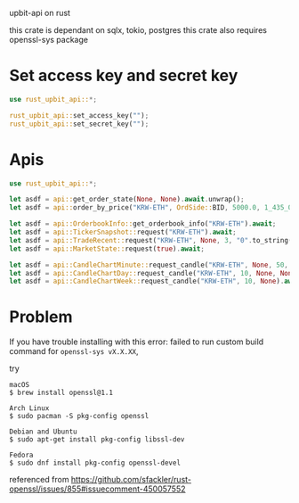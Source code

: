 upbit-api on rust

this crate is dependant on sqlx, tokio, postgres
this crate also requires openssl-sys package

# Set access key and secret key
```rust
use rust_upbit_api::*;

rust_upbit_api::set_access_key("");
rust_upbit_api::set_secret_key("");
```

# Apis
```rust
use rust_upbit_api::*;

let asdf = api::get_order_state(None, None).await.unwrap();
let asdf = api::order_by_price("KRW-ETH", OrdSide::BID, 5000.0, 1_435_085.0, OrdType::LIMIT, None).await.unwrap();

let asdf = api::OrderbookInfo::get_orderbook_info("KRW-ETH").await;
let asdf = api::TickerSnapshot::request("KRW-ETH").await;
let asdf = api::TradeRecent::request("KRW-ETH", None, 3, "0".to_string(), None).await;
let asdf = api::MarketState::request(true).await;

let asdf = api::CandleChartMinute::request_candle("KRW-ETH", None, 50, CandleMinute::Min10).await.unwrap();
let asdf = api::CandleChartDay::request_candle("KRW-ETH", 10, None, None).await;
let asdf = api::CandleChartWeek::request_candle("KRW-ETH", 10, None).await;
```

# Problem
If you have trouble installing with this error: failed to run custom build command for `openssl-sys vX.X.XX`, 

try
```
macOS
$ brew install openssl@1.1

Arch Linux
$ sudo pacman -S pkg-config openssl

Debian and Ubuntu
$ sudo apt-get install pkg-config libssl-dev

Fedora
$ sudo dnf install pkg-config openssl-devel
```
referenced from https://github.com/sfackler/rust-openssl/issues/855#issuecomment-450057552